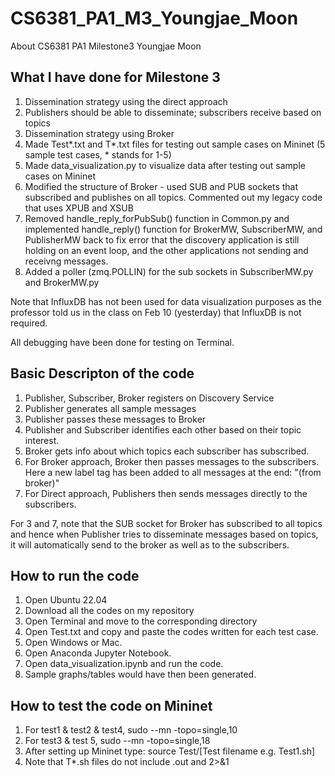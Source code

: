 # CS6381_PA1_M3_Youngjae_Moon
About CS6381 PA1 Milestone3 Youngjae Moon

## What I have done for Milestone 3
1. Dissemination strategy using the direct approach
2. Publishers should be able to disseminate; subscribers receive based on topics
3. Dissemination strategy using Broker
4. Made Test*.txt and T*.txt files for testing out sample cases on Mininet (5 sample test cases, * stands for 1-5)
5. Made data_visualization.py to visualize data after testing out sample cases on Mininet
6. Modified the structure of Broker - used SUB and PUB sockets that subscribed and publishes on all topics. Commented out my legacy code that uses XPUB and XSUB 
7. Removed handle_reply_forPubSub() function in Common.py and implemented handle_reply() function for BrokerMW, SubscriberMW, and PublisherMW back to fix error that the discovery application is still holding on an event loop, and the other applications not sending and receivng messages.
8. Added a poller (zmq.POLLIN) for the sub sockets in SubscriberMW.py and BrokerMW.py

Note that InfluxDB has not been used for data visualization purposes as the professor told us in the class on Feb 10 (yesterday) that InfluxDB is not required.

All debugging have been done for testing on Terminal.

## Basic Descripton of the code
1. Publisher, Subscriber, Broker registers on Discovery Service
2. Publisher generates all sample messages
3. Publisher passes these messages to Broker
4. Publisher and Subscriber identifies each other based on their topic interest.
5. Broker gets info about which topics each subscriber has subscribed.
6. For Broker approach, Broker then passes messages to the subscribers. Here a new label tag has been added to all messages at the end: "(from broker)"
7. For Direct approach, Publishers then sends messages directly to the subscribers.

For 3 and 7, note that the SUB socket for Broker has subscribed to all topics and hence when Publisher tries to disseminate messages based on topics, it will automatically send to the broker as well as to the subscribers.

## How to run the code
1. Open Ubuntu 22.04
2. Download all the codes on my repository
3. Open Terminal and move to the corresponding directory
4. Open Test.txt and copy and paste the codes written for each test case.
5. Open Windows or Mac.
6. Open Anaconda Jupyter Notebook.
7. Open data_visualization.ipynb and run the code.
6. Sample graphs/tables would have then been generated.

## How to test the code on Mininet
1. For test1 & test2 & test4, sudo --mn -topo=single,10
2. For test3 & test 5, sudo --mn -topo=single,18 
3. After setting up Mininet type: source Test/[Test filename e.g. Test1.sh]
4. Note that T*.sh files do not include .out and 2>&1

